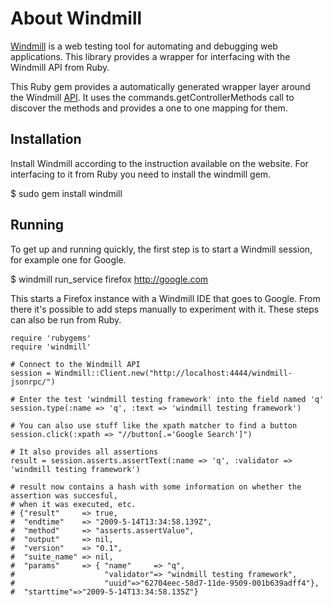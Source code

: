 # About Windmill

[Windmill](http://www.getwindmill.com/) is a web testing tool for automating and debugging web applications. This library provides a wrapper for interfacing with the Windmill API from Ruby. 

This Ruby gem provides a automatically generated wrapper layer around the Windmill [API](http://trac.getwindmill.com/wiki/ControllerApi). It uses the commands.getControllerMethods call to discover the methods and provides a one to one mapping for them. 

## Installation

Install Windmill according to the instruction available on the website. For interfacing to it from Ruby you need to install the windmill gem.

$ sudo gem install windmill

## Running

To get up and running quickly, the first step is to start a Windmill session, for example one for Google.

$ windmill run_service firefox http://google.com

This starts a Firefox instance with a Windmill IDE that goes to Google. From there it's possible to add steps manually to experiment with it. These steps can also be run from Ruby.

    require 'rubygems'
    require 'windmill'
    
    # Connect to the Windmill API
    session = Windmill::Client.new("http://localhost:4444/windmill-jsonrpc/")

    # Enter the test 'windmill testing framework' into the field named 'q'
    session.type(:name => 'q', :text => 'windmill testing framework')

    # You can also use stuff like the xpath matcher to find a button
    session.click(:xpath => "//button[.='Google Search']")
    
    # It also provides all assertions
    result = session.asserts.assertText(:name => 'q', :validator => 'windmill testing framework')
    
    # result now contains a hash with some information on whether the assertion was succesful,
    # when it was executed, etc. 
    # {"result"     => true, 
    #  "endtime"    => "2009-5-14T13:34:58.139Z",
    #  "method"     => "asserts.assertValue",
    #  "output"     => nil,
    #  "version"    => "0.1",
    #  "suite_name" => nil,
    #  "params"     => { "name"     => "q",
    #                    "validator"=> "windmill testing framework",
    #                    "uuid"=>"62704eec-58d7-11de-9509-001b639adff4"},
    #  "starttime"=>"2009-5-14T13:34:58.135Z"}